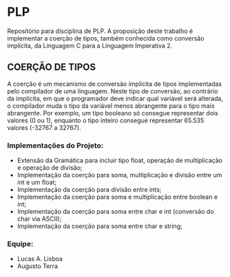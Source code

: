 # PLP
Repositório para disciplina de PLP. A proposição deste trabalho é implementar a coerção de tipos, também conhecida como conversão implícita, da Linguagem C para a Linguagem Imperativa 2. 

## COERÇÃO DE TIPOS
A coerção é um mecanismo de conversão implícita de tipos implementadas pelo compilador de uma linguagem. Neste tipo de conversão, ao contrário da implícita, em que o programador deve indicar qual variável será alterada, o compilador muda o tipo da variável menos abrangente para o tipo mais abrangente. Por exemplo, um tipo booleano só consegue representar dois valores (0 ou 1), enquanto o tipo inteiro consegue representar 65.535 valores (-32767 a 32767). 

### Implementações do Projeto:
- Extensão da Gramática para incluir tipo float, operação de multiplicação e operação de divisão;
- Implementação da coerção para soma, multiplicação e divisão entre um int e um float;
- Implementação da coerção para divisão entre ints;
- Implementação da coerção para soma e multiplicação entre boolean e int;
- Implementação da coerção para soma entre char e int (conversão do char via ASCII);
- Implementação da coerção para soma entre char e string;

### Equipe:
- Lucas A. Lisboa
- Augusto Terra
